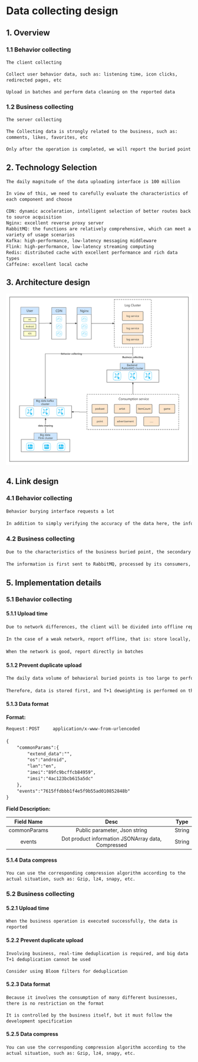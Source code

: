# Data collecting design

## 1. Overview

### 1.1 Behavior collecting

```
The client collecting

Collect user behavior data, such as: listening time, icon clicks, redirected pages, etc

Upload in batches and perform data cleaning on the reported data

```

### 1.2 Business collecting

```
The server collecting

The Collecting data is strongly related to the business, such as: comments, likes, favorites, etc

Only after the operation is completed, we will report the buried point
```

## 2. Technology Selection

```
The daily magnitude of the data uploading interface is 100 million

In view of this, we need to carefully evaluate the characteristics of each component and choose

CDN: dynamic acceleration, intelligent selection of better routes back to source acquisition
Nginx: excellent reverse proxy server
RabbitMQ: the functions are relatively comprehensive, which can meet a variety of usage scenarios
Kafka: high-performance, low-latency messaging middleware
Flink: high-performance, low-latency streaming computing
Redis: distributed cache with excellent performance and rich data types
Caffeine: excellent local cache

```

## 3. Architecture design

![Data collecting design](../Material/image/Data%20collecting%20design.png)

## 4. Link design

### 4.1 Behavior collecting

```markdown
Behavior burying interface requests a lot

In addition to simply verifying the accuracy of the data here, the information should be directly sent to the big data Kafka
```

### 4.2 Business collecting

```markdown
Due to the characteristics of the business buried point, the secondary forwarding after processing is required here

The information is first sent to RabbitMQ, processed by its consumers, and then the data is sent to the big data Kafka
```

## 5. Implementation details

### 5.1 Behavior collecting

#### 5.1.1 Upload time

```markdown
Due to network differences, the client will be divided into offline reporting and real-time reporting

In the case of a weak network, report offline, that is: store locally, and report in batches when the network is smooth

When the network is good, report directly in batches
```

#### 5.1.2 Prevent duplicate upload

```markdown
The daily data volume of behavioral buried points is too large to perform real-time deweighting, which will affect performance

Therefore, data is stored first, and T+1 deweighting is performed on the big data side
```

#### 5.1.3 Data format

**Format:**

```markdown
Request：POST     application/x-www-from-urlencoded

{
    "commonParams":{
        "extend_data":"",
        "os":"android",
        "lan":"en",
        "imei":"89fc9bcffcb84959",
        "imsi":"4ac123bcb615a5dc"
    },
    "events":"7615ffdbbb1f4e5f9b55ad010852848b"
}
```

**Field Description:**

|    Field Name    |                     Desc                     | Type |
| :----------: | :------------------------------------------: | :----: |
| commonParams |             Public parameter, Json string              | String |
|    events    | Dot product information JSONArray data, Compressed | String |


#### 5.1.4 Data compress

```
You can use the corresponding compression algorithm according to the actual situation, such as: Gzip, lz4, snapy, etc.
```

### 5.2 Business collecting

#### 5.2.1 Upload time

```
When the business operation is executed successfully, the data is reported
```

#### 5.2.2 Prevent duplicate upload

```
Involving business, real-time deduplication is required, and big data T+1 deduplication cannot be used

Consider using Bloom filters for deduplication
```

#### 5.2.3 Data format

```
Because it involves the consumption of many different businesses, there is no restriction on the format

It is controlled by the business itself, but it must follow the development specification
```

#### 5.2.5 Data compress

```
You can use the corresponding compression algorithm according to the actual situation, such as: Gzip, lz4, snapy, etc.
```





